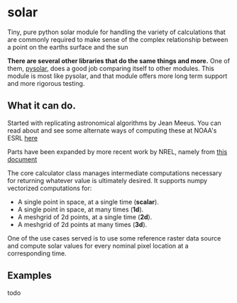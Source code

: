 # solar
Tiny, pure python solar module for handling the variety of calculations that are commonly required 
to make sense of the complex relationship between a point on the earths surface and the sun

**There are several other libraries that do the same things and more.**
One of them, [pysolar](https://pysolar.readthedocs.io/en/latest/), does a good job comparing
itself to other modules. This module is most like pysolar, and that module 
offers more long term support and more rigorous testing.


## What it can do.

Started with replicating astronomical algorithms by Jean Meeus. 
You can read about and see some alternate ways of computing these at
NOAA's ESRL [here](https://www.esrl.noaa.gov/gmd/grad/solcalc/calcdetails.html)

Parts have been expanded by more recent work by NREL, namely from
[this document](https://www.nrel.gov/docs/fy08osti/34302.pdf)

The core calculator class manages intermediate computations necessary
for returning whatever value is ultimately desired. It supports numpy vectorized computations
for:

* A single point in space, at a single time (**scalar**).
* A single point in space, at many times (**1d**).
* A meshgrid of 2d points, at a single time (**2d**).
* A meshgrid of 2d points at many times (**3d**).

One of the use cases served is to use some reference raster data source
and compute solar values for every nominal pixel location at a corresponding time.


## Examples

todo